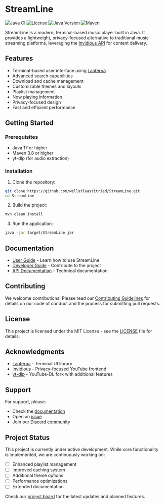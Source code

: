 # StreamLine

[![Java CI](https://github.com/wellatleastitried/StreamLine/actions/workflows/maven.yml/badge.svg)](https://github.com/wellatleastitried/StreamLine/actions/workflows/maven.yml)
[![License](https://img.shields.io/badge/license-MIT-blue.svg)](https://github.com/wellatleastitried/StreamLine/blob/main/LICENSE)
[![Java Version](https://img.shields.io/badge/java-17%2B-blue)](https://www.oracle.com/java/technologies/downloads/)
[![Maven](https://img.shields.io/badge/maven-3.8%2B-orange)](https://maven.apache.org/)

StreamLine is a modern, terminal-based music player built in Java. It provides a lightweight, privacy-focused alternative to traditional music streaming platforms, leveraging the [Invidious API](https://docs.invidious.io/) for content delivery.

## Features

- Terminal-based user interface using [Lanterna](https://github.com/mabe02/lanterna)
- Advanced search capabilities
- Download and cache management
- Customizable themes and layouts
- Playlist management
- Now playing information
- Privacy-focused design
- Fast and efficient performance

## Getting Started

### Prerequisites

- Java 17 or higher
- Maven 3.8 or higher
- yt-dlp (for audio extraction)

### Installation

1. Clone the repository:
```bash
git clone https://github.com/wellatleastitried/StreamLine.git
cd StreamLine
```

2. Build the project:
```bash
mvn clean install
```

3. Run the application:
```bash
java -jar target/StreamLine.jar
```

## Documentation

- [User Guide](docs/USER_GUIDE.md) - Learn how to use StreamLine
- [Developer Guide](docs/DEVELOPER_GUIDE.md) - Contribute to the project
- [API Documentation](docs/API.md) - Technical documentation

## Contributing

We welcome contributions! Please read our [Contributing Guidelines](CONTRIBUTING.md) for details on our code of conduct and the process for submitting pull requests.

## License

This project is licensed under the MIT License - see the [LICENSE](LICENSE) file for details.

## Acknowledgments

- [Lanterna](https://github.com/mabe02/lanterna) - Terminal UI library
- [Invidious](https://github.com/iv-org/invidious) - Privacy-focused YouTube frontend
- [yt-dlp](https://github.com/yt-dlp/yt-dlp) - YouTube-DL fork with additional features

## Support

For support, please:
- Check the [documentation](doc/)
- Open an [issue](https://github.com/wellatleastitried/StreamLine/issues)
- Join our [Discord community](https://discord.gg/streamline)

## Project Status

This project is currently under active development. While core functionality is implemented, we are continuously working on:
- [ ] Enhanced playlist management
- [ ] Improved caching system
- [ ] Additional theme options
- [ ] Performance optimizations
- [ ] Extended documentation

Check our [project board](https://github.com/wellatleastitried/StreamLine/projects) for the latest updates and planned features.
